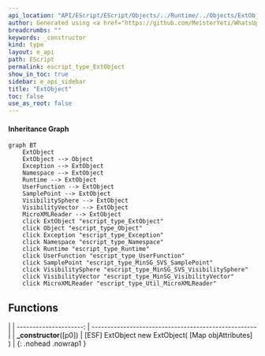 ```yaml
---
api_location: "API/EScript/EScript/Objects/../Runtime/../Objects/ExtObject.h:24:16"
author: Generated using <a href="https://github.com/MeisterYeti/WhatsUpDoc">WhatsUpDoc</a>
breadcrumbs: ""
keywords: _constructor
kind: type
layout: e_api
path: EScript
permalink: escript_type_ExtObject
show_in_toc: true
sidebar: e_api_sidebar
title: "ExtObject"
toc: false
use_as_root: false
---
```


#### Inheritance Graph

```mermaid
graph BT
	ExtObject
	ExtObject --> Object
	Exception --> ExtObject
	Namespace --> ExtObject
	Runtime --> ExtObject
	UserFunction --> ExtObject
	SamplePoint --> ExtObject
	VisibilitySphere --> ExtObject
	VisibilityVector --> ExtObject
	MicroXMLReader --> ExtObject
	click ExtObject "escript_type_ExtObject"
	click Object "escript_type_Object"
	click Exception "escript_type_Exception"
	click Namespace "escript_type_Namespace"
	click Runtime "escript_type_Runtime"
	click UserFunction "escript_type_UserFunction"
	click SamplePoint "escript_type_MinSG_SVS_SamplePoint"
	click VisibilitySphere "escript_type_MinSG_SVS_VisibilitySphere"
	click VisibilityVector "escript_type_MinSG_VisibilityVector"
	click MicroXMLReader "escript_type_Util_MicroXMLReader"
```

## Functions

|
| ---------------------: | ---------------------------------------------------- | 
| **_constructor**([p0]) | [ESF] ExtObject new ExtObject( [Map objAttributes] ) | 
{: .nohead .nowrap1 }

